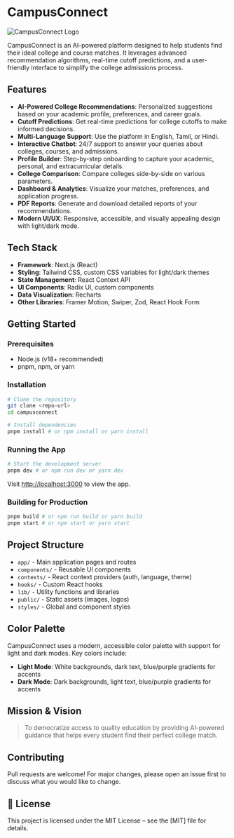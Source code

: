 # CampusConnect

![CampusConnect Logo](public/placeholder-logo.png)

CampusConnect is an AI-powered platform designed to help students find their ideal college and course matches. It leverages advanced recommendation algorithms, real-time cutoff predictions, and a user-friendly interface to simplify the college admissions process.

## Features

- **AI-Powered College Recommendations**: Personalized suggestions based on your academic profile, preferences, and career goals.
- **Cutoff Predictions**: Get real-time predictions for college cutoffs to make informed decisions.
- **Multi-Language Support**: Use the platform in English, Tamil, or Hindi.
- **Interactive Chatbot**: 24/7 support to answer your queries about colleges, courses, and admissions.
- **Profile Builder**: Step-by-step onboarding to capture your academic, personal, and extracurricular details.
- **College Comparison**: Compare colleges side-by-side on various parameters.
- **Dashboard & Analytics**: Visualize your matches, preferences, and application progress.
- **PDF Reports**: Generate and download detailed reports of your recommendations.
- **Modern UI/UX**: Responsive, accessible, and visually appealing design with light/dark mode.

## Tech Stack

- **Framework**: Next.js (React)
- **Styling**: Tailwind CSS, custom CSS variables for light/dark themes
- **State Management**: React Context API
- **UI Components**: Radix UI, custom components
- **Data Visualization**: Recharts
- **Other Libraries**: Framer Motion, Swiper, Zod, React Hook Form

## Getting Started

### Prerequisites
- Node.js (v18+ recommended)
- pnpm, npm, or yarn

### Installation
```bash
# Clone the repository
git clone <repo-url>
cd campusconnect

# Install dependencies
pnpm install # or npm install or yarn install
```

### Running the App
```bash
# Start the development server
pnpm dev # or npm run dev or yarn dev
```
Visit [http://localhost:3000](http://localhost:3000) to view the app.

### Building for Production
```bash
pnpm build # or npm run build or yarn build
pnpm start # or npm start or yarn start
```

## Project Structure
- `app/` - Main application pages and routes
- `components/` - Reusable UI components
- `contexts/` - React context providers (auth, language, theme)
- `hooks/` - Custom React hooks
- `lib/` - Utility functions and libraries
- `public/` - Static assets (images, logos)
- `styles/` - Global and component styles

## Color Palette
CampusConnect uses a modern, accessible color palette with support for light and dark modes. Key colors include:
- **Light Mode**: White backgrounds, dark text, blue/purple gradients for accents
- **Dark Mode**: Dark backgrounds, light text, blue/purple gradients for accents

## Mission & Vision
> To democratize access to quality education by providing AI-powered guidance that helps every student find their perfect college match.

## Contributing
Pull requests are welcome! For major changes, please open an issue first to discuss what you would like to change.

## 📄 License
This project is licensed under the MIT License – see the [MIT] file for details.

